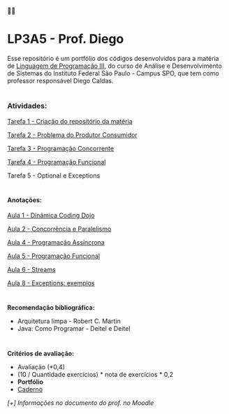 :man_student:
# LP3A5 - Prof. Diego
Esse repositório é um portfólio dos códigos desenvolvidos para a matéria de [Linguagem de Programação III](https://www.notion.so/LP3A5-Prof-Diego-f93981de72ff45baa2a52e8261d19ad8), do curso de Análise e Desenvolvimento de Sistemas do Instituto Federal São Paulo - Campus SPO, que tem como professor responsável Diego Caldas.
#
### Atividades:

[Tarefa 1 - Criação do reposítório da matéria](https://github.com/PiresMurilo/LP3A5)

[Tarefa 2 - Problema do Produtor Consumidor](https://github.com/PiresMurilo/LP3A5/tree/main/Aula3/aula3)

[Tarefa 3 - Programação Concorrente](https://github.com/PiresMurilo/LP3A5/tree/main/tarefa3)

[Tarefa 4 - Programação Funcional](https://github.com/PiresMurilo/LP3A5/tree/main/Tarefa4)

Tarefa 5 - Optional e Exceptions
#
#### Anotações:
[Aula 1 - Dinâmica Coding Dojo](https://github.com/PiresMurilo/LP3A5/tree/main/Aula1)

[Aula 2 - Concorrência e Paralelismo](https://github.com/PiresMurilo/LP3A5/tree/main/Aula2/LP3A5_Aulas/LP3A5_Aulas)

[Aula 4 - Programação Assíncrona](https://github.com/PiresMurilo/LP3A5/tree/main/Aula4)

[Aula 5 - Programação Funcional](https://github.com/PiresMurilo/LP3A5/tree/main/Aula5)

[Aula 6 - Streams](https://github.com/PiresMurilo/LP3A5/tree/main/Aula6)

[Aula 8 - Exceptions: exemplos](https://github.com/PiresMurilo/LP3A5/tree/main/Aula8/TestesExceptions)

#

**Recomendação bibliográfica:**

- Arquitetura limpa - Robert C. Martin
- Java: Como Programar - Deitel e Deitel
#
**Critérios de avaliação:**

- Avaliação (*0,4)
- (10 / Quantidade exercícios) * nota de exercícios * 0,2
- **Portfólio**
- [Caderno](https://www.notion.so/LP3A5-Prof-Diego-f93981de72ff45baa2a52e8261d19ad8)

*[+] Informações no documento do prof. no Moodle*



